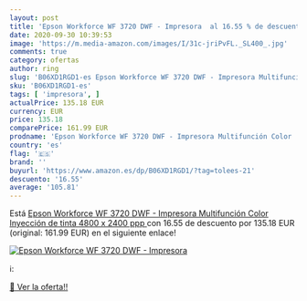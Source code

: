 ```yaml
---
layout: post
title: 'Epson Workforce WF 3720 DWF - Impresora  al 16.55 % de descuento'
date: 2020-09-30 10:39:53
image: 'https://m.media-amazon.com/images/I/31c-jriPvFL._SL400_.jpg'
comments: true
category: ofertas
author: ring
slug: 'B06XD1RGD1-es Epson Workforce WF 3720 DWF - Impresora Multifunción Color...'
sku: 'B06XD1RGD1-es'
tags: [ 'impresora', ]
actualPrice: 135.18 EUR
currency: EUR
price: 135.18
comparePrice: 161.99 EUR
prodname: 'Epson Workforce WF 3720 DWF - Impresora Multifunción Color  Inyección de tinta  4800 x 2400 ppp '
country: 'es'
flag: '🇪🇸'
brand: ''
buyurl: 'https://www.amazon.es/dp/B06XD1RGD1/?tag=tolees-21'
descuento: '16.55'
average: '105.81'
---
```


Está [Epson Workforce WF 3720 DWF - Impresora Multifunción Color  Inyección de tinta  4800 x 2400 ppp ](https://www.amazon.es/dp/B06XD1RGD1/?tag=tolees-21) con 16.55 de descuento por 135.18 EUR (original: 161.99 EUR) en el siguiente enlace!

[![Epson Workforce WF 3720 DWF - Impresora ](https://m.media-amazon.com/images/I/31c-jriPvFL._SL400_.jpg)](https://www.amazon.es/dp/B06XD1RGD1/?tag=tolees-21)

ℹ️:


[🛒 Ver la oferta!!](https://www.amazon.es/dp/B06XD1RGD1/?tag=tolees-21)
